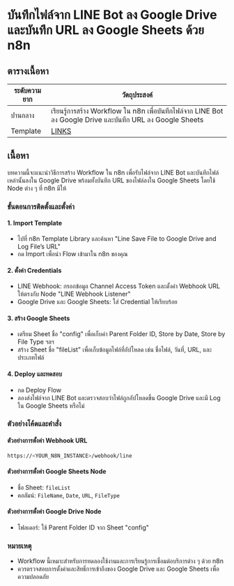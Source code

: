 # บันทึกไฟล์จาก LINE Bot ลง Google Drive และบันทึก URL ลง Google Sheets ด้วย n8n

## ตารางเนื้อหา
| ระดับความยาก | วัตถุประสงค์ |
|---------------|----------------|
| ปานกลาง      | เรียนรู้การสร้าง Workflow ใน n8n เพื่อบันทึกไฟล์จาก LINE Bot ลง Google Drive และบันทึก URL ลง Google Sheets |
| Template | [LINKS](https://n8n.io/workflows/3191-automatically-save-and-organize-line-message-files-in-google-drive-with-sheets-logging/) |

## เนื้อหา
บทความนี้จะแนะนำวิธีการสร้าง Workflow ใน n8n เพื่อรับไฟล์จาก LINE Bot และบันทึกไฟล์เหล่านั้นลงใน Google Drive พร้อมทั้งบันทึก URL ของไฟล์ลงใน Google Sheets โดยใช้ Node ต่าง ๆ ที่ n8n มีให้

### ขั้นตอนการติดตั้งและตั้งค่า

#### 1. Import Template
- ไปที่ n8n Template Library และค้นหา "Line Save File to Google Drive and Log File’s URL"
- กด Import เพื่อนำ Flow เข้ามาใน n8n ของคุณ

#### 2. ตั้งค่า Credentials
- LINE Webhook: กรอกข้อมูล Channel Access Token และตั้งค่า Webhook URL ให้ตรงกับ Node "LINE Webhook Listener"
- Google Drive และ Google Sheets: ใส่ Credential ให้เรียบร้อย

#### 3. สร้าง Google Sheets
- เตรียม Sheet ชื่อ "config" เพื่อเก็บค่า Parent Folder ID, Store by Date, Store by File Type ฯลฯ
- สร้าง Sheet ชื่อ "fileList" เพื่อเก็บข้อมูลไฟล์ที่อัปโหลด เช่น ชื่อไฟล์, วันที่, URL, และประเภทไฟล์

#### 4. Deploy และทดสอบ
- กด Deploy Flow
- ลองส่งไฟล์จาก LINE Bot และตรวจสอบว่าไฟล์ถูกอัปโหลดขึ้น Google Drive และมี Log ใน Google Sheets หรือไม่

### ตัวอย่างโค้ดและคำสั่ง

#### ตัวอย่างการตั้งค่า Webhook URL
```bash
https://<YOUR_N8N_INSTANCE>/webhook/line
```

#### ตัวอย่างการตั้งค่า Google Sheets Node
- ชื่อ Sheet: `fileList`
- คอลัมน์: `FileName`, `Date`, `URL`, `FileType`

#### ตัวอย่างการตั้งค่า Google Drive Node
- โฟลเดอร์: ใช้ Parent Folder ID จาก Sheet "config"

### หมายเหตุ
- Workflow นี้เหมาะสำหรับการทดลองใช้งานและการเรียนรู้การเชื่อมต่อบริการต่าง ๆ ด้วย n8n
- ควรตรวจสอบการตั้งค่าและสิทธิ์การเข้าถึงของ Google Drive และ Google Sheets เพื่อความปลอดภัย